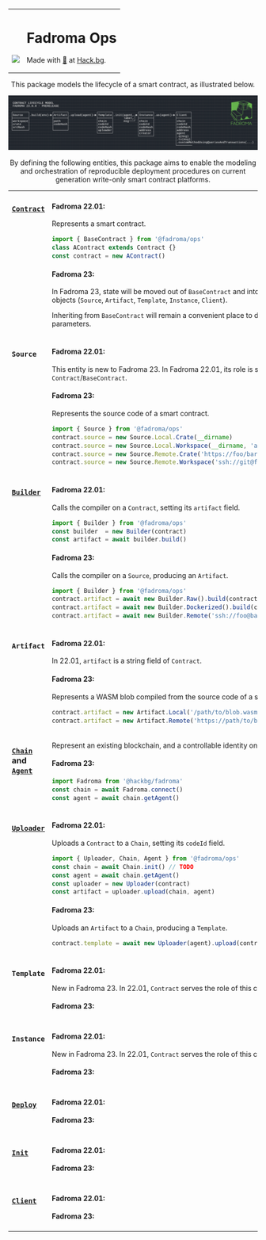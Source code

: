 <div align="center">
<table><tr><td valign="middle" style="vertical-align:bottom">

[<img src="https://github.com/hackbg/fadroma/raw/22.01/doc/logo.svg" width="300">](https://fadroma.tech)

</td><td valign="center">

# Fadroma Ops
Made with [💚](mailto:hello@hack.bg) at [Hack.bg](https://hack.bg).

</td></tr></table>

This package models the lifecycle of a smart contract,
as illustrated below.

![](./.pix/Figure_1.png)

By defining the following entities, this package aims to enable
the modeling and orchestration of reproducible deployment procedures
on current generation write-only smart contract platforms.

<table>
<tr><td width="50%" valign="top">

### [**`Contract`**](./Contract.ts)

</td><td width="50%">

#### Fadroma 22.01:
Represents a smart contract.
```typescript
import { BaseContract } from '@fadroma/ops'
class AContract extends Contract {}
const contract = new AContract()
```
#### Fadroma 23:
In Fadroma 23, state will be moved out of `BaseContract`
and into individual, smaller domain objects
(`Source`, `Artifact`, `Template`, `Instance`, `Client`).

Inheriting from `BaseContract` will remain a convenient place
to define baseline contract parameters.

</td></tr>


<tr><td width="50%" valign="top">

### **`Source`**

</td><td width="50%">

#### Fadroma 22.01:
This entity is new to Fadroma 23.
In Fadroma 22.01, its role is served by `Contract`/`BaseContract`.
#### Fadroma 23:
Represents the source code of a smart contract.
```typescript
import { Source } from '@fadroma/ops'
contract.source = new Source.Local.Crate(__dirname)
contract.source = new Source.Local.Workspace(__dirname, 'a-contract')
contract.source = new Source.Remote.Crate('https://foo/bar.git')
contract.source = new Source.Remote.Workspace('ssh://git@foo/bar.git', 'a-contract')
```

</td></tr>


<tr><td width="50%" valign="top">

### [**`Builder`**](./Build.ts)

</td><td width="50%">

#### Fadroma 22.01:
Calls the compiler on a `Contract`, setting its `artifact` field.
```typescript
import { Builder } from '@fadroma/ops'
const builder  = new Builder(contract)
const artifact = await builder.build()
```
#### Fadroma 23:
Calls the compiler on a `Source`, producing an `Artifact`.
```typescript
import { Builder } from '@fadroma/ops'
contract.artifact = await new Builder.Raw().build(contract.source)
contract.artifact = await new Builder.Dockerized().build(contract.source)
contract.artifact = await new Builder.Remote('ssh://foo@bar').build(contract.source)
```

</td></tr>

<tr><td width="50%" valign="top">

### **`Artifact`**

</td><td width="50%">

#### Fadroma 22.01:
In 22.01, `artifact` is a string field of `Contract`.
#### Fadroma 23:
Represents a WASM blob compiled from
the source code of a smart contract.
```typescript
contract.artifact = new Artifact.Local('/path/to/blob.wasm', checksum)
contract.artifact = new Artifact.Remote('https://path/to/blob.wasm', checksum)
```

</td></tr>

<tr><td width="50%" valign="top">

### [**`Chain`**](./Chain.ts) and [**`Agent`**](./Agent.ts)

</td><td width="50%">

Represent an existing blockchain,
and a controllable identity on it.
#### Fadroma 23:
```typescript
import Fadroma from '@hackbg/fadroma'
const chain = await Fadroma.connect()
const agent = await chain.getAgent()
```

</td></tr>


<tr><td width="50%" valign="top">

### [**`Uploader`**](./Upload.ts)

</td><td width="50%">

#### Fadroma 22.01:
Uploads a `Contract` to a `Chain`,
setting its `codeId` field.
```typescript
import { Uploader, Chain, Agent } from '@fadroma/ops'
const chain = await Chain.init() // TODO
const agent = await chain.getAgent()
const uploader = new Uploader(contract)
const artifact = uploader.upload(chain, agent)
```
#### Fadroma 23:
Uploads an `Artifact` to a `Chain`, producing a `Template`.
```typescript
contract.template = await new Uploader(agent).upload(contract.artifact)
```

</td></tr>


<tr><td width="50%" valign="top">

### **`Template`**

</td><td width="50%">

#### Fadroma 22.01:
New in Fadroma 23. In 22.01, `Contract` serves the role of this class.
#### Fadroma 23:

</td></tr>


<tr><td width="50%" valign="top">

### **`Instance`**

</td><td width="50%">

#### Fadroma 22.01:
New in Fadroma 23. In 22.01, `Contract` serves the role of this class.
#### Fadroma 23:

</td></tr>


<tr><td width="50%" valign="top">

### [**`Deploy`**](./Deploy.ts)

</td><td width="50%">

#### Fadroma 22.01:
#### Fadroma 23:

</td></tr>


<tr><td width="50%" valign="top">

### [**`Init`**](./Init.ts)

</td><td width="50%">

#### Fadroma 22.01:
#### Fadroma 23:

</td></tr>


<tr><td width="50%" valign="top">

### [**`Client`**](./Client.ts)

</td><td width="50%">

#### Fadroma 22.01:
#### Fadroma 23:

</td></tr>

</table>

</div>
